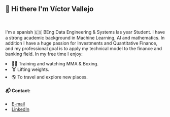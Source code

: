 <br><h2>👋 Hi there I'm Víctor Vallejo</h2></br>
<br>I'm a spanish 🇪🇸 BEng Data Engineering & Systems las year Student. I have a strong academic background in Machine Learning, AI and mathematics. In addition I have a huge passion for Investments and Quantitative Finance, and my professional goal is to apply my technical model to the finance and banking field. In my free time I enjoy:</br>

<li>🥊🤼‍ Training and watching MMA & Boxing.</li>
<li>🏋 Lifting weights.</li>
<li>🌎 To travel and explore new places.</li>

<h4>📬 Contact:</h4>
<li><a href= "mailto:vvalleejo@gmail.com">E-mail</a></li>
<li><a href= "https://www.linkedin.com/in/victor-vallejo-carmona">LinkedIn</a></li>


<!--
**vvalleejo/vvalleejo** is a ✨ _special_ ✨ repository because its `README.md` (this file) appears on your GitHub profile.

Here are some ideas to get you started:

- 🔭 I’m currently working on ...
- 🌱 I’m currently learning ...
- 👯 I’m looking to collaborate on ...
- 🤔 I’m looking for help with ...
- 💬 Ask me about ...
- 📫 How to reach me: ...
- 😄 Pronouns: ...
- ⚡ Fun fact: ...
-->
